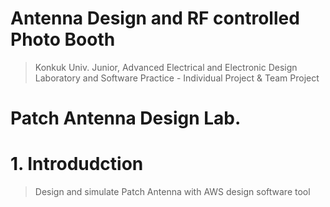 # Antenna Design and RF controlled Photo Booth
> Konkuk Univ. Junior, Advanced Electrical and Electronic Design Laboratory and Software Practice - Individual Project & Team Project

# Patch Antenna Design Lab.

# 1. Introdudction
> Design and simulate Patch Antenna with AWS design software tool



